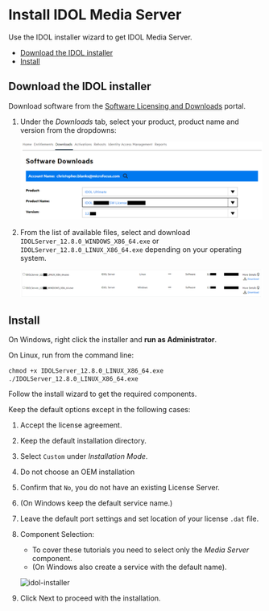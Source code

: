 # Install IDOL Media Server

Use the IDOL installer wizard to get IDOL Media Server.

<!-- TOC depthFrom:2 -->

- [Download the IDOL installer](#download-the-idol-installer)
- [Install](#install)

<!-- /TOC -->

## Download the IDOL installer

Download software from the [Software Licensing and Downloads](https://sld.microfocus.com/mysoftware/index) portal.

1. Under the *Downloads* tab, select your product, product name and version from the dropdowns:

    ![get-software](./figs/get-software.png)

1. From the list of available files, select and download `IDOLServer_12.8.0_WINDOWS_X86_64.exe` or `IDOLServer_12.8.0_LINUX_X86_64.exe` depending on your operating system.

    ![get-idol-installer](./figs/get-idol-installer.png)

## Install

On Windows, right click the installer and __run as Administrator__.

On Linux, run from the command line:

```bsh
chmod +x IDOLServer_12.8.0_LINUX_X86_64.exe
./IDOLServer_12.8.0_LINUX_X86_64.exe
```

Follow the install wizard to get the required components.

Keep the default options except in the following cases:

1. Accept the license agreement.
2. Keep the default installation directory.
3. Select `Custom` under *Installation Mode*.
4. Do not choose an OEM installation
5. Confirm that `No`, you do not have an existing License Server.
6. (On Windows keep the default service name.)
7. Leave the default port settings and set location of your license `.dat` file.
8. Component Selection:
   - To cover these tutorials you need to select only the *Media Server* component.
   - (On Windows also create a service with the default name).

    ![idol-installer](./figs/idol-installer.png)

9. Click Next to proceed with the installation.
